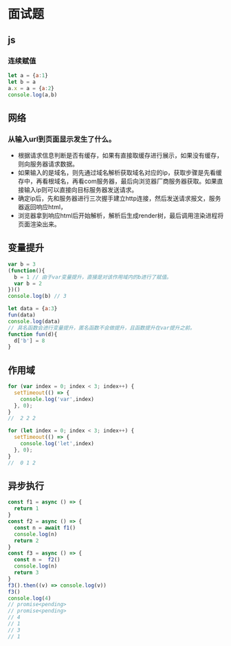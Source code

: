 # 面试题
## js
### 连续赋值
```js
let a = {a:1}
let b = a 
a.x = a = {a:2}
console.log(a,b)
```

## 网络
### 从输入url到页面显示发生了什么。
- 根据请求信息判断是否有缓存，如果有直接取缓存进行展示，如果没有缓存，则向服务器请求数据。
- 如果输入的是域名，则先通过域名解析获取域名对应的ip，获取步骤是先看缓存中，再看根域名，再看com服务器，最后向浏览器厂商服务器获取。如果直接输入ip则可以直接向目标服务器发送请求。
- 确定ip后，先和服务器进行三次握手建立http连接，然后发送请求报文，服务器返回响应html，
- 浏览器拿到响应html后开始解析，解析后生成render树，最后调用渲染进程将页面渲染出来。

## 变量提升
```js
var b = 3
(function(){
  b = 1 // 由于var变量提升，直接是对该作用域内的b进行了赋值。
  var b = 2
})()
console.log(b) // 3

let data = {a:3}
fun(data)
console.log(data)
// 具名函数会进行变量提升，匿名函数不会做提升，且函数提升在var提升之前。
function fun(d){
  d['b'] = 8
}
```

## 作用域
```js
for (var index = 0; index < 3; index++) {
  setTimeout(() => {
    console.log('var',index)
  }, 0);
}
//  2 2 2 

for (let index = 0; index < 3; index++) {
  setTimeout(() => {
    console.log('let',index)
  }, 0);
}
//  0 1 2 
```

## 异步执行
```js
const f1 = async () => {
  return 1
}
const f2 = async () => {
  const n = await f1()
  console.log(n)
  return 2
}
const f3 = async () => {
  const n =  f2()
  console.log(n)
  return 3
}
f3().then((v) => console.log(v))
f3()
console.log(4)
// promise<pending>
// promise<pending>
// 4
// 1
// 3
// 1
```